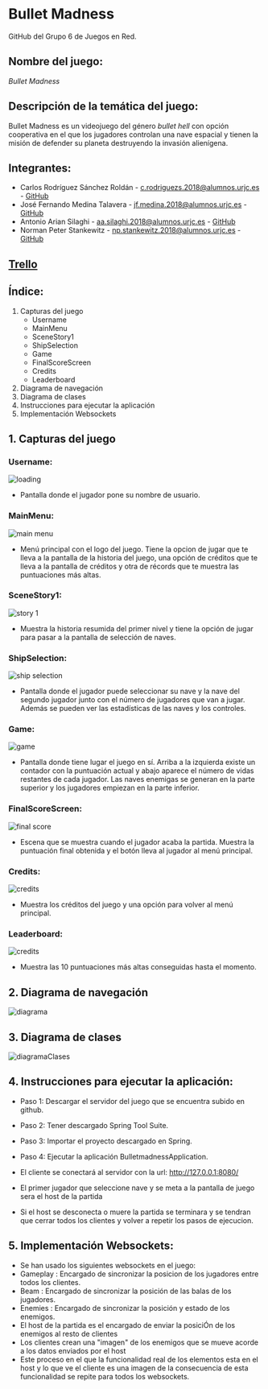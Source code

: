 # Bullet Madness
GitHub del Grupo 6 de Juegos en Red.

## **Nombre del juego:**
*Bullet Madness*

## **Descripción de la temática del juego:**
Bullet Madness es un videojuego del género *bullet hell* con opción cooperativa en el que los jugadores controlan una nave espacial y tienen la misión de defender su planeta destruyendo la invasión alienígena.

## **Integrantes:**
  * Carlos Rodríguez Sánchez Roldán - c.rodriguezs.2018@alumnos.urjc.es - [GitHub](https://github.com/litosart/)
  * José Fernando Medina Talavera - jf.medina.2018@alumnos.urjc.es - [GitHub](https://github.com/Kreithor)
  * Antonio Arian Silaghi - aa.silaghi.2018@alumnos.urjc.es - [GitHub](https://github.com/Anthonys-source)
  * Norman Peter Stankewitz - np.stankewitz.2018@alumnos.urjc.es - [GitHub](https://github.com/NormanSt98)

## **[Trello](https://trello.com/b/0NaHNGy9/bullet-madness)**

## **Índice:**
  1. Capturas del juego
     * Username
     * MainMenu
     * SceneStory1
     * ShipSelection
     * Game
     * FinalScoreScreen
     * Credits
     * Leaderboard
  2. Diagrama de navegación
  3. Diagrama de clases
  4. Instrucciones para ejecutar la aplicación
  5. Implementación Websockets

## **1. Capturas del juego**

### **Username:**
![loading](/resources/caps/Cap_enterName.PNG)
* Pantalla donde el jugador pone su nombre de usuario.

### **MainMenu:**
![main menu](/resources/caps/Cap_mainMenu.PNG)
* Menú principal con el logo del juego. Tiene la opcion de jugar que te lleva a la pantalla de la historia del juego, una opción de créditos que te lleva a la pantalla de créditos y otra de récords que te muestra las puntuaciones más altas.

### **SceneStory1:**
![story 1](/resources/caps/Cap_story1.PNG)
* Muestra la historia resumida del primer nivel y tiene la opción de jugar para pasar a la pantalla de selección de naves.

### **ShipSelection:**
![ship selection](/resources/caps/Cap_selectShip.PNG)
* Pantalla donde el jugador puede seleccionar su nave y la nave del segundo jugador junto con el número de jugadores que van a jugar. Además se pueden ver las estadísticas de las naves y los controles.

### **Game:**
![game](/resources/caps/Cap_game.PNG)
* Pantalla donde tiene lugar el juego en sí. Arriba a la izquierda existe un contador con la puntuación actual y abajo aparece el número de vidas restantes de cada jugador. Las naves enemigas se generan en la parte superior y los jugadores empiezan en la parte inferior.

### **FinalScoreScreen:**
![final score](/resources/caps/Cap_finalScore.PNG)
* Escena que se muestra cuando el jugador acaba la partida. Muestra la puntuación final obtenida y el botón lleva al jugador al menú principal.

### **Credits:**
![credits](/resources/caps/Cap_credits.PNG)
* Muestra los créditos del juego y una opción para volver al menú principal.

### **Leaderboard:**
![credits](/resources/caps/Cap_records.PNG)
* Muestra las 10 puntuaciones más altas conseguidas hasta el momento.

## **2. Diagrama de navegación**
![diagrama](/resources/caps/diagrama.PNG)

## **3. Diagrama de clases**
![diagramaClases](/resources/caps/diagramaClases.jpeg)

## **4. Instrucciones para ejecutar la aplicación:**
* Paso 1: Descargar el servidor del juego que se encuentra subido en github.
* Paso 2: Tener descargado Spring Tool Suite.
* Paso 3: Importar el proyecto descargado en Spring.
* Paso 4: Ejecutar la aplicación BulletmadnessApplication.

* El cliente se conectará al servidor con la url: http://127.0.0.1:8080/
* El primer jugador que seleccione nave y se meta a la pantalla de juego sera el host de la partida
* Si el host se desconecta o muere la partida se terminara y se tendran que cerrar todos los clientes y volver a repetir los pasos de ejecucion.

## **5. Implementación Websockets:**
* Se han usado los siguientes websockets en el juego:
* Gameplay : Encargado de sincronizar la posicion de los jugadores entre todos los clientes.
* Beam : Encargado de sincronizar la posición de las balas de los jugadores.
* Enemies : Encargado de sincronizar la posición y estado de los enemigos.
* El host de la partida es el encargado de enviar la posiciÓn de los enemigos al resto de clientes
* Los clientes crean una "imagen" de los enemigos que se mueve acorde a los datos enviados por el host
* Este proceso en el que la funcionalidad real de los elementos esta en el host y lo que ve el cliente es una imagen de la consecuencia de esta funcionalidad se repite para todos los websockets.
